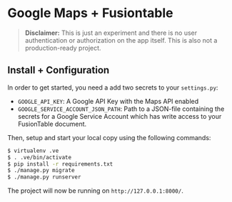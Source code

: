 # Google Maps + Fusiontable

>**Disclaimer:** This is just an experiment and there is no user authentication or authorization on the app itself. This is also not a production-ready project.

## Install + Configuration

In order to get started, you need a add two secrets to your `settings.py`:

- ``GOOGLE_API_KEY``: A Google API Key with the Maps API enabled
- ``GOOGLE_SERVICE_ACCOUNT_JSON_PATH``: Path to a JSON-file containing the secrets for a Google Service Account which has
write access to your FusionTable document.

Then, setup and start your local copy using the following commands:

```bash
$ virtualenv .ve
$ . .ve/bin/activate
$ pip install -r requirements.txt
$ ./manage.py migrate
$ ./manage.py runserver
```

The project will now be running on `http://127.0.0.1:8000/`.
